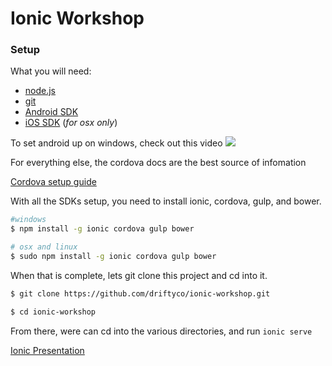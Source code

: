 # Ionic Workshop

### Setup


 What you will need:


 - [node.js](https://nodejs.org/)
 - [git](http://git-scm.com/)
 - [Android SDK](http://developer.android.com/sdk/index.html)
 - [iOS SDK](https://developer.apple.com/xcode/) (_for osx only_)

To set android up on windows, check out this video
[![](http://img.youtube.com/vi/RNrNIHQ9cWo/0.jpg)](http://www.youtube.com/watch?v=RNrNIHQ9cWo)


For everything else, the cordova docs are the best source of infomation

[Cordova setup guide](http://cordova.apache.org/docs/en/5.0.0/guide_platforms_index.md.html#Platform%20Guides)

With all the SDKs setup, you need to install ionic, cordova, gulp, and bower.


```bash
#windows
$ npm install -g ionic cordova gulp bower

# osx and linux
$ sudo npm install -g ionic cordova gulp bower
```

When that is complete, lets git clone this project and cd into it.

```bash
$ git clone https://github.com/driftyco/ionic-workshop.git

$ cd ionic-workshop
```

From there, were can cd into the various directories, and run `ionic serve`


[Ionic Presentation](http://mhartington.io/ionic-presents/#/)
